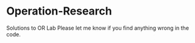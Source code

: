 # Operation-Research
Solutions to OR Lab
Please let me know if you find anything wrong in the code.
